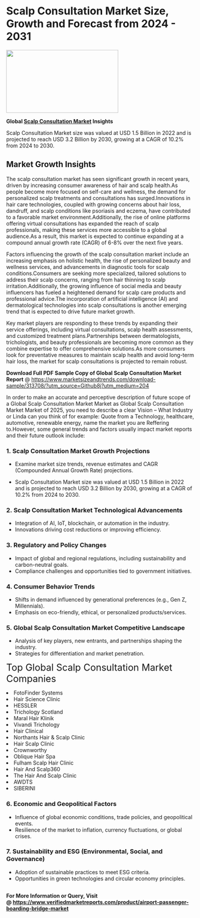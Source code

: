 <H1>Scalp Consultation Market Size, Growth and Forecast from 2024 - 2031</H1><img class="aligncenter size-medium wp-image-584254" src="https://thirdeyenews.in/wp-content/uploads/2024/09/Global-Market-Research-300x168.jpeg" alt="" width="300" height="168" /><p><strong>Global&nbsp;<a href="https://www.marketsizeandtrends.com/download-sample/313708/?utm_source=Github8j?utm_medium=204">Scalp Consultation Market</a> Insights</strong></p><p>Scalp Consultation Market size was valued at USD 1.5 Billion in 2022 and is projected to reach USD 3.2 Billion by 2030, growing at a CAGR of 10.2% from 2024 to 2030.</p><p><h2>Market Growth Insights</h2> <p>The scalp consultation market has seen significant growth in recent years, driven by increasing consumer awareness of hair and scalp health.As people become more focused on self-care and wellness, the demand for personalized scalp treatments and consultations has surged.Innovations in hair care technologies, coupled with growing concerns about hair loss, dandruff, and scalp conditions like psoriasis and eczema, have contributed to a favorable market environment.Additionally, the rise of online platforms offering virtual consultations has expanded the reach of scalp professionals, making these services more accessible to a global audience.As a result, this market is expected to continue expanding at a compound annual growth rate (CAGR) of 6-8% over the next five years.</p> <p>Factors influencing the growth of the scalp consultation market include an increasing emphasis on holistic health, the rise of personalized beauty and wellness services, and advancements in diagnostic tools for scalp conditions.Consumers are seeking more specialized, tailored solutions to address their scalp concerns, ranging from hair thinning to scalp irritation.Additionally, the growing influence of social media and beauty influencers has fueled a heightened demand for scalp care products and professional advice.The incorporation of artificial intelligence (AI) and dermatological technologies into scalp consultations is another emerging trend that is expected to drive future market growth.</p> <p>Key market players are responding to these trends by expanding their service offerings, including virtual consultations, scalp health assessments, and customized treatment plans.Partnerships between dermatologists, trichologists, and beauty professionals are becoming more common as they combine expertise to offer comprehensive solutions.As more consumers look for preventative measures to maintain scalp health and avoid long-term hair loss, the market for scalp consultations is projected to remain robust.</p> <p><span class=""><strong>Download Full PDF Sample Copy of Global Scalp Consultation Market Report</strong> @ <a href="https://www.marketsizeandtrends.com/download-sample/313708/?utm_source=Github8j?utm_medium=204" target="_blank">https://www.marketsizeandtrends.com/download-sample/313708/?utm_source=Github8j?utm_medium=204</a></span></p><p>In order to make an accurate and perceptive description of future scope of a Global&nbsp;Scalp Consultation Market Market as Global&nbsp;Scalp Consultation Market Market of 2025, you need to describe a clear Vision &ndash; What Industry or Linda can you think of for example: Quote from a Technology, healthcare, automotive, renewable energy, name the market you are Reffering to.However, some general trends and factors usually impact market reports and their future outlook include:</p><h3>1.&nbsp;<strong>Scalp Consultation Market Growth Projections</strong></h3><ul><li>Examine market size trends, revenue estimates and CAGR (Compounded Annual Growth Rate) projections.</li><li><p>Scalp Consultation Market size was valued at USD 1.5 Billion in 2022 and is projected to reach USD 3.2 Billion by 2030, growing at a CAGR of 10.2% from 2024 to 2030.</p></li></ul><h3>2.&nbsp;<strong>Scalp Consultation Market Technological Advancements</strong></h3><ul><li>Integration of AI, IoT, blockchain, or automation in the industry.</li><li>Innovations driving cost reductions or improving efficiency.</li></ul><h3>3.&nbsp;<strong>Regulatory and Policy Changes</strong></h3><ul><li>Impact of global and regional regulations, including sustainability and carbon-neutral goals.</li><li>Compliance challenges and opportunities tied to government initiatives.</li></ul><h3>4.&nbsp;<strong>Consumer Behavior Trends</strong></h3><ul><li>Shifts in demand influenced by generational preferences (e.g., Gen Z, Millennials).</li><li>Emphasis on eco-friendly, ethical, or personalized products/services.</li></ul><h3>5.&nbsp;<strong>Global Scalp Consultation Market Competitive Landscape</strong></h3><ul><li>Analysis of key players, new entrants, and partnerships shaping the industry.</li><li>Strategies for differentiation and market penetration.</li></ul><p data-pm-slice="1 1 []"><span style="color: inherit; font-family: inherit; font-size: 25px;">Top Global Scalp Consultation Market Companies</span></p><div class="" data-test-id=""><p><li>FotoFinder Systems</li><li> Hair Science Clinic</li><li> HESSLER</li><li> Trichology Scotland</li><li> Maral Hair Klinik</li><li> Vivandi Trichology</li><li> Hair Clinical</li><li> Northants Hair & Scalp Clinic</li><li> Hair Scalp Clinic</li><li> Crownworthy</li><li> Oblique Hair Spa</li><li> Fulham Scalp Hair Clinic</li><li> Hair And Scalp360</li><li> The Hair And Scalp Clinic</li><li> AWDTS</li><li> SIBERINI</li></p></div><h3>6.&nbsp;<strong>Economic and Geopolitical Factors</strong></h3><ul><li>Influence of global economic conditions, trade policies, and geopolitical events.</li><li>Resilience of the market to inflation, currency fluctuations, or global crises.</li></ul><h3>7.&nbsp;<strong>Sustainability and ESG (Environmental, Social, and Governance)</strong></h3><ul><li>Adoption of sustainable practices to meet ESG criteria.</li><li>Opportunities in green technologies and circular economy principles.</li></ul><h2><strong style="font-size: 14px;">For More Information or Query, Visit @&nbsp;</strong><a style="background-color: #ffffff; font-size: 14px;" href="https://www.marketsizeandtrends.com/report/scalp-consultation-market/" target="_blank">https://www.verifiedmarketreports.com/product/airport-passenger-boarding-bridge-market</a></h2>